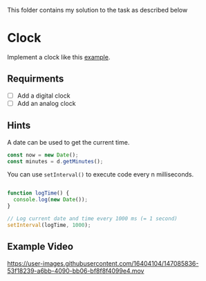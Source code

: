 This folder contains my solution to the task as described below


# Clock

Implement a clock like this [example](https://coding-katas.netlify.app/clock/).

## Requirments

- [ ] Add a digital clock
- [ ] Add an analog clock

## Hints

A date can be used to get the current time.

```js
const now = new Date();
const minutes = d.getMinutes();
```

You can use `setInterval()` to execute code every n milliseconds.

```js

function logTime() {
  console.log(new Date());
}

// Log current date and time every 1000 ms (= 1 second)
setInterval(logTime, 1000);

```

## Example Video



https://user-images.githubusercontent.com/16404104/147085836-53f18239-a6bb-4090-bb06-bf8f8f4099e4.mov
